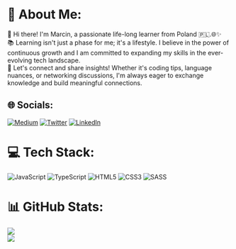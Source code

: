 # 💫 About Me:
👋 Hi there! I'm Marcin, a passionate life-long learner from Poland 🇵🇱.🌐✨  
📚 Learning isn't just a phase for me; it's a lifestyle. I believe in the power of continuous growth and I am committed to expanding my skills in the ever-evolving tech landscape.  
🌟 Let's connect and share insights! Whether it's coding tips, language nuances, or networking discussions, I'm always eager to exchange knowledge and build meaningful connections.  


## 🌐 Socials:
[![Medium](https://img.shields.io/badge/Medium-12100E?logo=medium&logoColor=white)](https://medium.com/@obsessed) [![Twitter](https://img.shields.io/badge/Twitter-%231DA1F2.svg?logo=Twitter&logoColor=white)](https://twitter.com/krypt0zaurus) [![LinkedIn](https://img.shields.io/badge/LinkedIn-%230077B5.svg?logo=linkedin&logoColor=white)](https://www.linkedin.com/in/marcin-zrodlowski/)

# 💻 Tech Stack:
![JavaScript](https://img.shields.io/badge/javascript-%23323330.svg?style=for-the-badge&logo=javascript&logoColor=%23F7DF1E)
![TypeScript](https://img.shields.io/badge/TypeScript-007ACC?style=for-the-badge&logo=typescript&logoColor=white)
![HTML5](https://img.shields.io/badge/html5-%23E34F26.svg?style=for-the-badge&logo=html5&logoColor=white)
![CSS3](https://img.shields.io/badge/css3-%231572B6.svg?style=for-the-badge&logo=css3&logoColor=white)
![SASS](https://img.shields.io/badge/SASS-hotpink.svg?style=for-the-badge&logo=SASS&logoColor=white)
# 📊 GitHub Stats:
![](https://github-readme-streak-stats.herokuapp.com/?user=marcinzrodlowski&theme=radical&hide_border=false)<br/>
![](https://github-readme-stats.vercel.app/api/top-langs/?username=marcinzrodlowski&theme=radical&hide_border=false&include_all_commits=true&count_private=false&layout=compact)

